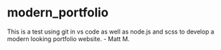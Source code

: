 # modern_portfolio

This is a test using git in vs code as well as node.js and scss to develop a modern looking portfolio website. - Matt M.
